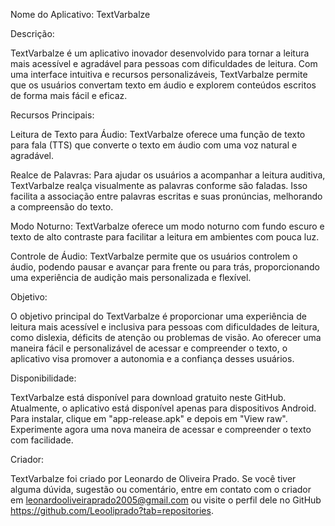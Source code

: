 Nome do Aplicativo: TextVarbalze

Descrição:

TextVarbalze é um aplicativo inovador desenvolvido para tornar a leitura mais acessível e agradável para pessoas com dificuldades de leitura. Com uma interface intuitiva e recursos personalizáveis, TextVarbalze permite que os usuários convertam texto em áudio e explorem conteúdos escritos de forma mais fácil e eficaz.

Recursos Principais:

Leitura de Texto para Áudio: TextVarbalze oferece uma função de texto para fala (TTS) que converte o texto em áudio com uma voz natural e agradável.

Realce de Palavras: Para ajudar os usuários a acompanhar a leitura auditiva, TextVarbalze realça visualmente as palavras conforme são faladas. Isso facilita a associação entre palavras escritas e suas pronúncias, melhorando a compreensão do texto.

Modo Noturno: TextVarbalze oferece um modo noturno com fundo escuro e texto de alto contraste para facilitar a leitura em ambientes com pouca luz.

Controle de Áudio: TextVarbalze permite que os usuários controlem o áudio, podendo pausar e avançar para frente ou para trás, proporcionando uma experiência de audição mais personalizada e flexível.

Objetivo:

O objetivo principal do TextVarbalze é proporcionar uma experiência de leitura mais acessível e inclusiva para pessoas com dificuldades de leitura, como dislexia, déficits de atenção ou problemas de visão. Ao oferecer uma maneira fácil e personalizável de acessar e compreender o texto, o aplicativo visa promover a autonomia e a confiança desses usuários.

Disponibilidade:

TextVarbalze está disponível para download gratuito neste GitHub. Atualmente, o aplicativo está disponível apenas para dispositivos Android. Para instalar, clique em "app-release.apk" e depois em "View raw". Experimente agora uma nova maneira de acessar e compreender o texto com facilidade.

Criador:

TextVarbalze foi criado por Leonardo de Oliveira Prado. Se você tiver alguma dúvida, sugestão ou comentário, entre em contato com o criador em leonardooliveiraprado2005@gmail.com ou visite o perfil dele no GitHub https://github.com/Leooliprado?tab=repositories.






